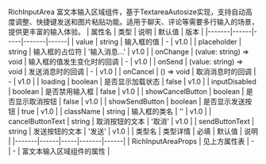 <component-parts file-path="packages/ui/src/components/RichInputArea">
    <component-name>
        RichInputArea
    </component-name>
    <component-description>
        富文本输入区域组件，基于TextareaAutosize实现，支持自动高度调整、快捷键发送和图片粘贴功能。适用于聊天、评论等需要多行输入的场景，提供更丰富的输入体验。
    </component-description>
    <component-api>
        | 属性名 | 类型 | 说明 | 默认值 | 版本 |
        |-------|------|-----|-------|------|
        | value | string | 输入框的值 | - | v1.0 |
        | placeholder | string | 输入框的占位符 | '输入消息...' | v1.0 |
        | onChange | (value: string) => void | 输入框的值发生变化时的回调 | - | v1.0 |
        | onSend | (value: string) => void | 发送消息时的回调 | - | v1.0 |
        | onCancel | () => void | 取消消息时的回调 | - | v1.0 |
        | loading | boolean | 是否显示加载状态 | false | v1.0 |
        | inputDisabled | boolean | 是否禁用输入框 | false | v1.0 |
        | showCancelButton | boolean | 是否显示取消按钮 | false | v1.0 |
        | showSendButton | boolean | 是否显示发送按钮 | true | v1.0 |
        | className | string | 输入框的类名 | '' | v1.0 |
        | cancelButtonText | string | 取消按钮的文本 | '取消' | v1.0 |
        | sendButtonText | string | 发送按钮的文本 | '发送' | v1.0 |
    </component-api>
    <component-type-description>
        | 类型名 | 类型详情 | 必填 | 默认值 | 说明 |
        |-------|------|-----|-------|------|
        | RichInputAreaProps | 见上方属性表 | - | - | 富文本输入区域组件的属性 |
    </component-type-description>
 </component-parts> 